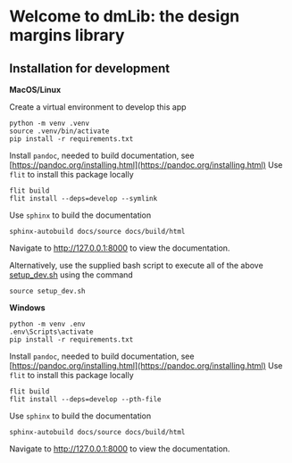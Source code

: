 # Welcome to dmLib: the design margins library

## Installation for development

**MacOS/Linux**

Create a virtual environment to develop this app

```
python -m venv .venv
source .venv/bin/activate
pip install -r requirements.txt
```

Install ``pandoc``, needed to build documentation, see [https://pandoc.org/installing.html](https://pandoc.org/installing.html) 
Use ``flit`` to install this package locally

```
flit build
flit install --deps=develop --symlink
```

Use ``sphinx`` to build the documentation

```
sphinx-autobuild docs/source docs/build/html
```

Navigate to <http://127.0.0.1:8000> to view the documentation.

Alternatively, use the supplied bash script to execute all of the above [setup_dev.sh](setup_dev.sh) using the command 

```
source setup_dev.sh
```


**Windows**
```
python -m venv .env
.env\Scripts\activate
pip install -r requirements.txt
```

Install ``pandoc``, needed to build documentation, see [https://pandoc.org/installing.html](https://pandoc.org/installing.html) 
Use ``flit`` to install this package locally

```
flit build
flit install --deps=develop --pth-file
```

Use ``sphinx`` to build the documentation

```
sphinx-autobuild docs/source docs/build/html
```

Navigate to <http://127.0.0.1:8000> to view the documentation.